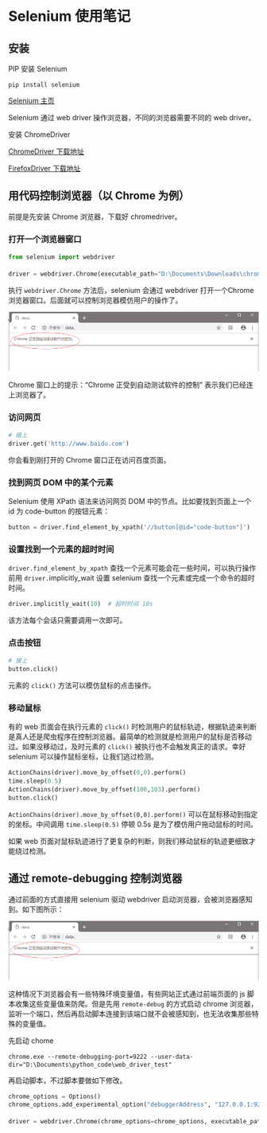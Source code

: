 # Selenium 使用笔记

## 安装

PIP 安装 Selenium

```shell
pip install selenium
```

[Selenium 主页](https://www.seleniumhq.org/)

Selenium 通过 web driver 操作浏览器，不同的浏览器需要不同的 web driver。

安装 ChromeDriver

[ChromeDriver 下载地址]( http://chromedriver.storage.googleapis.com/index.html )

[FirefoxDriver 下载地址](https://github.com/mozilla/geckodriver/releases/)

## 用代码控制浏览器（以 Chrome 为例）

前提是先安装 Chrome 浏览器，下载好 chromedriver。

### 打开一个浏览器窗口

```python
from selenium import webdriver

driver = webdriver.Chrome(executable_path="D:\Documents\Downloads\chromedriver.exe")
```

执行 `webdriver.Chrome` 方法后，selenium 会通过 webdriver 打开一个Chrome 浏览器窗口。后面就可以控制浏览器模仿用户的操作了。

![Selenium 通过 ChromeDriver 控制 Chrome 浏览器](./.images/Selenium通过ChromeDriver控制Chrome浏览器.png)

Chrome 窗口上的提示：“Chrome 正受到自动测试软件的控制” 表示我们已经连上浏览器了。

### 访问网页

```python
# 接上
driver.get('http://www.baidu.com')
```

你会看到刚打开的 Chrome 窗口正在访问百度页面。

### 找到网页 DOM 中的某个元素

Selenium 使用 XPath 语法来访问网页 DOM 中的节点。比如要找到页面上一个 id 为 code-button 的按钮元素：

```python
button = driver.find_element_by_xpath('//button[@id="code-button"]')
```

### 设置找到一个元素的超时时间

`driver.find_element_by_xpath` 查找一个元素可能会花一些时间，可以执行操作前用 `driver.`implicitly_wait 设置 selenium 查找一个元素或完成一个命令的超时时间。

```python
driver.implicitly_wait(10)  # 超时时间 10s
```

该方法每个会话只需要调用一次即可。

### 点击按钮

```python
# 接上
button.click()
```

元素的 `click()` 方法可以模仿鼠标的点击操作。

### 移动鼠标

有的 web 页面会在执行元素的 `click()` 时检测用户的鼠标轨迹，根据轨迹来判断是真人还是爬虫程序在控制浏览器。最简单的检测就是检测用户的鼠标是否移动过。如果没移动过，及时元素的 `click()` 被执行也不会触发真正的请求。幸好 selenium 可以操作鼠标坐标，让我们逃过检测。

```python
ActionChains(driver).move_by_offset(0,0).perform()
time.sleep(0.5)
ActionChains(driver).move_by_offset(100,103).perform()
button.click()
```

`ActionChains(driver).move_by_offset(0,0).perform()` 可以在鼠标移动到指定的坐标。中间调用 `time.sleep(0.5)` 停顿 0.5s 是为了模仿用户拖动鼠标的时间。

如果 web 页面对鼠标轨迹进行了更复杂的判断，则我们移动鼠标的轨迹更细致才能绕过检测。

## 通过 remote-debugging 控制浏览器

通过前面的方式直接用 selenium 驱动 webdriver 启动浏览器，会被浏览器感知到。如下图所示：

![Selenium 通过 ChromeDriver 控制 Chrome 浏览器](./.images/Selenium通过ChromeDriver控制Chrome浏览器.png)

这种情况下浏览器会有一些特殊环境变量值，有些网站正式通过前端页面的 js 脚本收集这些变量值来防爬。但是先用 `remote-debug` 的方式启动 chrome 浏览器，监听一个端口，然后再启动脚本连接到该端口就不会被感知到，也无法收集那些特殊的变量值。

先启动 chome

```shell
chrome.exe --remote-debugging-port=9222 --user-data-dir="D:\Documents\python_code\web_driver_test"
```

再启动脚本，不过脚本要做如下修改。

```python
chrome_options = Options()
chrome_options.add_experimental_option("debuggerAddress", "127.0.0.1:9222")

driver = webdriver.Chrome(chrome_options=chrome_options, executable_path="D:\Documents\Downloads\chromedriver.exe")

```

